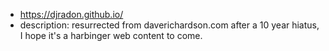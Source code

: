 
- https://djradon.github.io/
- description: resurrected from daverichardson.com after a 10 year hiatus, I hope it's a harbinger web content to come.